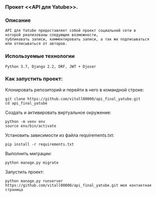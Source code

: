 ###  Прокет <<API для Yatube>>.

### Описание
```
API для Yatube предоставляет собой проект социальной сети в 
которой реализованы следующие возможности,
публиковать записи, комментировать записи, а так же подписываться 
или отписываться от авторов.
```

### Используемые технологии
```
Python 3.7, Django 2.2, DRF, JWT + Djoser
```

### Как запустить проект: 

Клонировать репозиторий и перейти в него в командной строке: 
```
git clone https://github.com/vitall00000/api_final_yatube.git
cd api_final_yatube
```
Cоздать и активировать виртуальное окружение: 
```
python -m venv env
source env/bin/activate
```
Установить зависимости из файла requirements.txt:
```
pip install -r requirements.txt
```

Выполнить миграции:
```
python manage.py migrate
```

Запустить проект: 
```
python manage.py runserver
https://github.com/vitall00000/api_final_yatube.git моя контактная страница
```